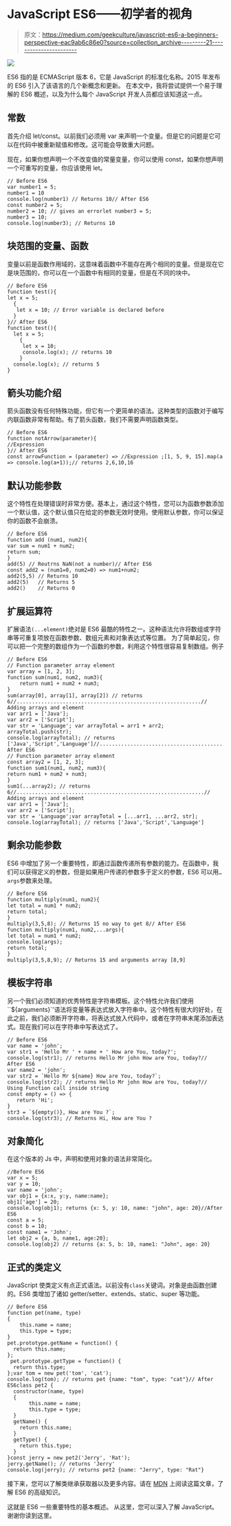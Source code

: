 # JavaScript ES6——初学者的视角

> 原文：<https://medium.com/geekculture/javascript-es6-a-beginners-perspective-eac9ab6c86e0?source=collection_archive---------21----------------------->

![](img/b7d86f0ab75466b8f1259c351e504eb2.png)

ES6 指的是 ECMAScript 版本 6，它是 JavaScript 的标准化名称。2015 年发布的 ES6 引入了该语言的几个新概念和更新。
在本文中，我将尝试提供一个易于理解的 ES6 概述，以及为什么每个 JavaScript 开发人员都应该知道这一点。

## **常数**

首先介绍 let/const。以前我们必须用 var 来声明一个变量。但是它的问题是它可以在代码中被重新赋值和修改。这可能会导致重大问题。

现在，如果你想声明一个不改变值的常量变量，你可以使用 const，如果你想声明一个可重写的变量，你应该使用 let。

```
// Before ES6
var number1 = 5;
number1 = 10
console.log(number1) // Returns 10// After ES6
const number2 = 5;
number2 = 10; // gives an errorlet number3 = 5;
number3 = 10;
console.log(number3); // Returns 10
```

## **块范围的变量、函数**

变量以前是函数作用域的，这意味着函数中不能存在两个相同的变量。但是现在它是块范围的，你可以在一个函数中有相同的变量，但是在不同的块中。

```
// Before ES6
function test(){
let x = 5; 
  {
   let x = 10; // Error variable is declared before
  }
}// After ES6
function test(){
  let x = 5; 
    {
     let x = 10; 
     console.log(x); // returns 10
    }
  console.log(x); // returns 5
}
```

## **箭头功能介绍**

箭头函数没有任何特殊功能，但它有一个更简单的语法。这种类型的函数对于编写内联函数非常有帮助。有了箭头函数，我们不需要声明函数类型。

```
// Before ES6
function notArrow(parameter){
//Expression
}// After ES6
const arrowFunction = (parameter) => //Expression ;[1, 5, 9, 15].map(a => console.log(a+1));// returns 2,6,10,16
```

## **默认功能参数**

这个特性在处理错误时非常方便。基本上，通过这个特性，您可以为函数参数添加一个默认值，这个默认值只在给定的参数无效时使用。使用默认参数，你可以保证你的函数不会崩溃。

```
// Before ES6
function add (num1, num2){
var sum = num1 + num2;
return sum;
}
add(5) // Reutrns NaN(not a number)// After ES6
const add2 = (num1=0, num2=0) => num1+num2;
add2(5,5) // Returns 10
add2(5)   // Returns 5
add2()    // Returns 0
```

## 扩展运算符

扩展语法`(...element)`绝对是 ES6 最酷的特性之一。这种语法允许将数组或字符串等可重复项放在函数参数、数组元素和对象表达式等位置。
为了简单起见，你可以把一个完整的数组作为一个函数的参数，利用这个特性很容易复制数组。例子

```
// Before ES6 
// Function parameter array element
var array = [1, 2, 3];
function sum(num1, num2, num3){
    return num1 + num2 + num3;
}
sum(array[0], array[1], array[2]) // returns 6//............................................................// Adding arrays and element
var arr1 = ['Java'];
var arr2 = ['Script'];
var str = 'Language'; var arrayTotal = arr1 + arr2;
arrayTotal.push(str); 
console.log(arrayTotal); // returns ['Java','Script','Language']//.............................................................// After ES6 
// Function parameter array element
const array2 = [1, 2, 3];
function sum1(num1, num2, num3){
return num1 + num2 + num3;
}
sum1(...array2); // returns 6//.............................................................// Adding arrays and element
var arr1 = ['Java'];
var arr2 = ['Script'];
var str = 'Language';var arrayTotal = [...arr1, ...arr2, str];
console.log(arrayTotal); // returns ['Java','Script','Language']
```

## **剩余功能参数**

ES6 中增加了另一个重要特性，即通过函数传递所有参数的能力。在函数中，我们可以获得定义的参数，但是如果用户传递的参数多于定义的参数，ES6 可以用`…args`参数来处理。

```
// Before ES6
function multiply(num1, num2){
let total = num1 * num2;
return total;
}
multiply(3,5,8); // Returns 15 no way to get 8// After ES6
function multiply(num1, num2,...args){
let total = num1 * num2; 
console.log(args);
return total; 
}
multiply(3,5,8,9); // Returns 15 and arguments array [8,9]
```

## 模板字符串

另一个我们必须知道的优秀特性是字符串模板。这个特性允许我们使用``${arguments}`'语法将变量等表达式放入字符串中。这个特性有很大的好处，在此之前，我们必须断开字符串，将表达式放入代码中，或者在字符串末尾添加表达式。现在我们可以在字符串中写表达式了。

```
// Before ES6
var name = 'john';
var str1 = 'Hello Mr ' + name + ' How are You, today?';
console.log(str1); // returns Hello Mr john How are You, today?// After ES6
var name2 = 'john';
var str2 = `Hello Mr ${name} How are You, today?`;
console.log(str2); // returns Hello Mr john How are You, today?// Using Function call inside string
const empty = () => { 
   return 'Hi';
}
str3 = `${empty()}, How are You ?`;
console.log(str3); // Returns Hi, How are You ?
```

## 对象简化

在这个版本的 Js 中，声明和使用对象的语法非常简化。

```
//Before ES6 
var x = 5;
var y = 10; 
var name = 'john';
var obj1 = {x:x, y:y, name:name};
obj1['age'] = 20;
console.log(obj1); returns {x: 5, y: 10, name: "john", age: 20}//After ES6 
const a = 5;
const b = 10;
const name1 = 'John';
let obj2 = {a, b, name1, age:20};
console.log(obj2) // returns {a: 5, b: 10, name1: "John", age: 20}
```

## 正式的类定义

JavaScript 使类定义有点正式语法。以前没有`class`关键词。对象是由函数创建的。ES6 类增加了诸如 getter/setter、extends、static、super 等功能。

```
// Before ES6
function pet(name, type)
{  
    this.name = name;  
    this.type = type;  
} 
pet.prototype.getName = function() {
  return this.name;
};
 pet.prototype.getType = function() {
  return this.type;
};var tom = new pet('tom', 'cat');
console.log(tom); // returns pet {name: "tom", type: "cat"}// After ES6class pet2 {  
  constructor(name, type) 
  {    
       this.name = name;    
       this.type = type;
  }   
  getName() {
    return this.name;  
  }   
  getType() {
    return this.type;  
  }   
}const jerry = new pet2('Jerry', 'Rat');
jerry.getName(); // returns 'Jerry'
console.log(jerry); // returns pet2 {name: "Jerry", type: "Rat"} 
```

接下来，您可以了解类继承获取器以及更多内容。请在 [MDN](https://developer.mozilla.org/en-US/docs/Web/JavaScript) 上阅读这篇文章，了解 ES6 的高级知识。

这就是 ES6 一些重要特性的基本概述。
从这里，您可以深入了解 JavaScript。谢谢你读到这里。